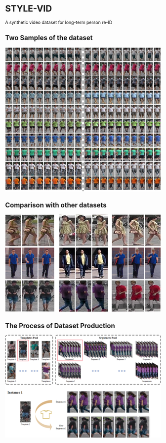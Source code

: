 # STYLE-VID
A synthetic video dataset for long-term person re-ID

## Two Samples of the dataset
![image](./picture/Samples.png)

## Comparison with other datasets
![image](./picture/Comparison.png)

## The Process of Dataset Production
![image](./picture/Generating.png)
